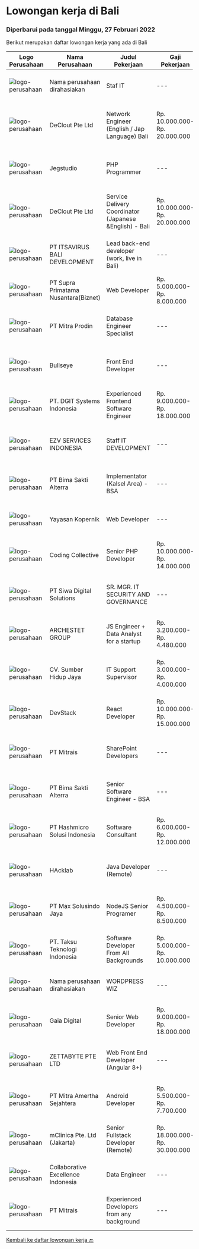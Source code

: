 
  # Lowongan kerja di Bali

  ### Diperbarui pada tanggal Minggu, 27 Februari 2022

  Berikut merupakan daftar lowongan kerja yang ada di Bali

  |Logo Perusahaan | Nama Perusahaan | Judul Pekerjaan | Gaji Pekerjaan | Lokasi | Deskripsi | Tanggal diunggah | Pranala |
  | -------------- | --------------- | --------------- | --------- | --------- | -------------- | ------- | ----------- |
  |![logo-perusahaan](https://us.123rf.com/450wm/pavelstasevich/pavelstasevich1811/pavelstasevich181101027/112815900-stock-vector-no-image-available-icon-flat-vector.jpg?ver=6)|Nama perusahaan dirahasiakan|Staf IT|---|Bali|Tanggung jawab :• Melakukan instalasi hardware atau software sesuai dengan ketentuan dan membuat laporannya.• Melakukan pemeliharaan berkala atas...|Sabtu, 26 Februari 2022|https://www.jobstreet.co.id/id/job/staf-it-3803941?token=0~a0f83b48-36dd-4da8-a14f-0019301c416e&sectionRank=1&jobId=jobstreet-id-job-3803941|
|![logo-perusahaan](https://image-service-cdn.seek.com.au/630a7033d994844346a754ca43355af5cf219c92/ee4dce1061f3f616224767ad58cb2fc751b8d2dc)|DeClout Pte Ltd|Network Engineer (English / Jap Language) Bali|Rp. 10.000.000-Rp. 20.000.000|Bali|Remotely control Internet providers and IT venders around world-wide Manage Internet circuit installation, installing IT equipment such as SD-WAN...|Sabtu, 26 Februari 2022|https://www.jobstreet.co.id/id/job/network-engineer-english-jap-language-bali-9271826/origin/sg?token=0~a0f83b48-36dd-4da8-a14f-0019301c416e&sectionRank=2&jobId=jobstreet-sg-job-9271826|
|![logo-perusahaan](https://image-service-cdn.seek.com.au/cb42a7acf51def89e5abb9614f9d0b3aa454bb5f/ee4dce1061f3f616224767ad58cb2fc751b8d2dc)|Jegstudio|PHP Programmer|---|Denpasar|We are looking for several Talented PHP Programmer more spesifically WordPress Programmer to be based in Bali For this exiting role you will need to...|Sabtu, 26 Februari 2022|https://www.jobstreet.co.id/id/job/php-programmer-3787339?token=0~a0f83b48-36dd-4da8-a14f-0019301c416e&sectionRank=3&jobId=jobstreet-id-job-3787339|
|![logo-perusahaan](https://image-service-cdn.seek.com.au/630a7033d994844346a754ca43355af5cf219c92/ee4dce1061f3f616224767ad58cb2fc751b8d2dc)|DeClout Pte Ltd|Service Delivery Coordinator (Japanese &English) - Bali|Rp. 10.000.000-Rp. 20.000.000|Bali|Coordinate the delivery date with partner ISP in each country to install the Internet, install SD-WAN equipment and testing after the installation...|Jumat, 25 Februari 2022|https://www.jobstreet.co.id/id/job/service-delivery-coordinator-japanese-english-bali-9290441/origin/sg?token=0~a0f83b48-36dd-4da8-a14f-0019301c416e&sectionRank=4&jobId=jobstreet-sg-job-9290441|
|![logo-perusahaan](https://image-service-cdn.seek.com.au/83f6c0a379be672bd3733ebae34ee48ae48afc54/ee4dce1061f3f616224767ad58cb2fc751b8d2dc)|PT ITSAVIRUS BALI DEVELOPMENT|Lead back-end developer (work, live in Bali)|---|Badung|Are you ready to take a next step in your career and also move to Bali? Are you eager to work on large, innovative projects for clients all over the...|Sabtu, 26 Februari 2022|https://www.jobstreet.co.id/id/job/lead-back-end-developer-work-live-in-bali-3788506?token=0~a0f83b48-36dd-4da8-a14f-0019301c416e&sectionRank=5&jobId=jobstreet-id-job-3788506|
|![logo-perusahaan](https://image-service-cdn.seek.com.au/1033d36f751f076cfdd637ed0acbcbf8508866ec/ee4dce1061f3f616224767ad58cb2fc751b8d2dc)|PT Supra Primatama Nusantara(Biznet)|Web Developer|Rp. 5.000.000-Rp. 8.000.000|Denpasar|Requirements : Maximum 27 years old Minimum S1 in Information System/Computer Science, minimum GPA 3.00 Minimum 1 year experience as a Web Developer...|Jumat, 25 Februari 2022|https://www.jobstreet.co.id/id/job/web-developer-3792193?token=0~a0f83b48-36dd-4da8-a14f-0019301c416e&sectionRank=6&jobId=jobstreet-id-job-3792193|
|![logo-perusahaan](https://image-service-cdn.seek.com.au/f1be22f46360bcc58de63530e14403f3e8642152/ee4dce1061f3f616224767ad58cb2fc751b8d2dc)|PT Mitra Prodin|Database Engineer Specialist|---|Gianyar|ESSENTIAL DUTIES &amp; RESPONSIBILITIES:1.    Create and maintain optimal data pipeline architecture2.    Identify and design internal process...|Jumat, 25 Februari 2022|https://www.jobstreet.co.id/id/job/database-engineer-specialist-3792145?token=0~a0f83b48-36dd-4da8-a14f-0019301c416e&sectionRank=7&jobId=jobstreet-id-job-3792145|
|![logo-perusahaan](https://image-service-cdn.seek.com.au/40f5bfcde98bcadd2689bba7d2652fe5e3a9e250/ee4dce1061f3f616224767ad58cb2fc751b8d2dc)|Bullseye|Front End Developer|---|Denpasar|The successful candidate will be a vital team member in a scrum team delivering best-of-breed digital experiences, modern front-end web technologies...|Sabtu, 26 Februari 2022|https://www.jobstreet.co.id/id/job/front-end-developer-3787733?token=0~a0f83b48-36dd-4da8-a14f-0019301c416e&sectionRank=8&jobId=jobstreet-id-job-3787733|
|![logo-perusahaan](https://image-service-cdn.seek.com.au/86a88c2f6d7d45552583132278caf70ef23e7608/ee4dce1061f3f616224767ad58cb2fc751b8d2dc)|PT. DGIT Systems Indonesia|Experienced Frontend Software Engineer|Rp. 9.000.000-Rp. 18.000.000|Badung|We are looking for talented developers to join an experienced team of front-end engineers working on our flagship product Telflow, a multi-award...|Jumat, 25 Februari 2022|https://www.jobstreet.co.id/id/job/experienced-frontend-software-engineer-3803691?token=0~a0f83b48-36dd-4da8-a14f-0019301c416e&sectionRank=9&jobId=jobstreet-id-job-3803691|
|![logo-perusahaan](https://image-service-cdn.seek.com.au/ae381ed11e37061288cad81a0ed1fef5c714ec26/ee4dce1061f3f616224767ad58cb2fc751b8d2dc)|EZV SERVICES INDONESIA|Staff IT DEVELOPMENT|---|Badung|Responsibilities: Translate business needs to the technical specification Collaborate with teams to integrate the system Design, build and deploy IT...|Sabtu, 26 Februari 2022|https://www.jobstreet.co.id/id/job/staff-it-development-3803971?token=0~a0f83b48-36dd-4da8-a14f-0019301c416e&sectionRank=10&jobId=jobstreet-id-job-3803971|
|![logo-perusahaan](https://image-service-cdn.seek.com.au/3b449304b19b7a5909fe2d6166b69cb2e3dfc9ad/ee4dce1061f3f616224767ad58cb2fc751b8d2dc)|PT Bima Sakti Alterra|Implementator (Kalsel Area) - BSA|---|Denpasar|Deskripsi Pekerjaan Melakukan pemasangan / instalasi aplikasi. Melakukan pelatihan cara penggunaan aplikasi. Melakukan surve mengenai spesifikasi...|Kamis, 24 Februari 2022|https://www.jobstreet.co.id/id/job/implementator-kalsel-area-bsa-3801939?token=0~a0f83b48-36dd-4da8-a14f-0019301c416e&sectionRank=11&jobId=jobstreet-id-job-3801939|
|![logo-perusahaan](https://image-service-cdn.seek.com.au/9617ddf1ece433ae3b27dc5c284e009a9f0a8c98/ee4dce1061f3f616224767ad58cb2fc751b8d2dc)|Yayasan Kopernik|Web Developer|---|Gianyar|Kopernik is an exciting, cutting-edge organization that finds what works by experimenting with potential solutions that address social and...|Kamis, 24 Februari 2022|https://www.jobstreet.co.id/id/job/web-developer-3802366?token=0~a0f83b48-36dd-4da8-a14f-0019301c416e&sectionRank=12&jobId=jobstreet-id-job-3802366|
|![logo-perusahaan](https://image-service-cdn.seek.com.au/4fddfd60b14a8dda81ad69840105bea3030f5eb5/ee4dce1061f3f616224767ad58cb2fc751b8d2dc)|Coding Collective|Senior PHP Developer|Rp. 10.000.000-Rp. 14.000.000|Bali|The ideal candidate is a highly resourceful and innovative developer with extensive experience in the layout, design, and coding of websites...|Jumat, 25 Februari 2022|https://www.jobstreet.co.id/id/job/senior-php-developer-3802848?token=0~a0f83b48-36dd-4da8-a14f-0019301c416e&sectionRank=13&jobId=jobstreet-id-job-3802848|
|![logo-perusahaan](https://image-service-cdn.seek.com.au/04db367a48c4414c093236c88fa42061bd66957a/ee4dce1061f3f616224767ad58cb2fc751b8d2dc)|PT Siwa Digital Solutions|SR. MGR. IT SECURITY AND GOVERNANCE|---|Bali|This position is responsible for developing, implementing and monitoring a strategic, comprehensive enterprise cybersecurity and IT risk management...|Kamis, 24 Februari 2022|https://www.jobstreet.co.id/id/job/sr-mgr-it-security-and-governance-3802347?token=0~a0f83b48-36dd-4da8-a14f-0019301c416e&sectionRank=14&jobId=jobstreet-id-job-3802347|
|![logo-perusahaan](https://image-service-cdn.seek.com.au/e5a82d9649f07fe3785601197d4f265b571d534b/ee4dce1061f3f616224767ad58cb2fc751b8d2dc)|ARCHESTET GROUP|JS Engineer + Data Analyst for a startup|Rp. 3.200.000-Rp. 4.480.000|Bali|Full-time Remote Full-Stack JS Engineer + Data Analyst for a startupWe are an ambitious startup in the #FutureOfWork space, looking fora core team...|Sabtu, 26 Februari 2022|https://www.jobstreet.co.id/id/job/js-engineer-data-analyst-for-a-startup-3787763?token=0~a0f83b48-36dd-4da8-a14f-0019301c416e&sectionRank=15&jobId=jobstreet-id-job-3787763|
|![logo-perusahaan](https://image-service-cdn.seek.com.au/5c0057294d53cd7f7d9436ea000d91ccd835fbde/ee4dce1061f3f616224767ad58cb2fc751b8d2dc)|CV. Sumber Hidup Jaya|IT Support Supervisor|Rp. 3.000.000-Rp. 4.000.000|Denpasar|Monitoring systems operations and make recommendations as needed. Developing technological procedural and operations manuals. Installing and...|Selasa, 22 Februari 2022|https://www.jobstreet.co.id/id/job/it-support-supervisor-3799024?token=0~a0f83b48-36dd-4da8-a14f-0019301c416e&sectionRank=16&jobId=jobstreet-id-job-3799024|
|![logo-perusahaan](https://image-service-cdn.seek.com.au/074f2081cc42a722643e36313941760f758e7c3b/ee4dce1061f3f616224767ad58cb2fc751b8d2dc)|DevStack|React Developer|Rp. 10.000.000-Rp. 15.000.000|Bali|This position is perfect for you if you: Enjoy working in a collaborative and team-oriented environments, as well as working solo and independently...|Jumat, 25 Februari 2022|https://www.jobstreet.co.id/id/job/react-developer-3792730?token=0~a0f83b48-36dd-4da8-a14f-0019301c416e&sectionRank=17&jobId=jobstreet-id-job-3792730|
|![logo-perusahaan](https://image-service-cdn.seek.com.au/969b0c47f133a1e0155056a5d964c63953dd6304/ee4dce1061f3f616224767ad58cb2fc751b8d2dc)|PT Mitrais|SharePoint Developers|---|Denpasar|Build your Career with Mitrais ! We're looking for experienced SharePoint Developers to be part of our team   What will you be doing? Develop REST...|Sabtu, 26 Februari 2022|https://www.jobstreet.co.id/id/job/sharepoint-developers-3787323?token=0~a0f83b48-36dd-4da8-a14f-0019301c416e&sectionRank=18&jobId=jobstreet-id-job-3787323|
|![logo-perusahaan](https://image-service-cdn.seek.com.au/3b449304b19b7a5909fe2d6166b69cb2e3dfc9ad/ee4dce1061f3f616224767ad58cb2fc751b8d2dc)|PT Bima Sakti Alterra|Senior Software Engineer - BSA|---|Bali|Area Responsibility:● Develop software solutions by studying information needs; conferring with users; studying systems flow, data usage and work...|Jumat, 25 Februari 2022|https://www.jobstreet.co.id/id/job/senior-software-engineer-bsa-3803158?token=0~a0f83b48-36dd-4da8-a14f-0019301c416e&sectionRank=19&jobId=jobstreet-id-job-3803158|
|![logo-perusahaan](https://image-service-cdn.seek.com.au/f6d60ad46f70dbd67cd5ea70ad66341689963cbd/ee4dce1061f3f616224767ad58cb2fc751b8d2dc)|PT Hashmicro Solusi Indonesia|Software Consultant|Rp. 6.000.000-Rp. 12.000.000|Jakarta Barat|Please access this link and fill the Job Application Form:https://jobportal.hashmicro.com/jobs/detail/erp-consultant-22Responsibilities: Manage and...|Jumat, 25 Februari 2022|https://www.jobstreet.co.id/id/job/software-consultant-3792410?token=0~a0f83b48-36dd-4da8-a14f-0019301c416e&sectionRank=20&jobId=jobstreet-id-job-3792410|
|![logo-perusahaan](https://image-service-cdn.seek.com.au/3bec079191df606cb874c830a3b6065cdd9a0c7f/ee4dce1061f3f616224767ad58cb2fc751b8d2dc)|HAcklab|Java Developer (Remote)|---|Jakarta Raya|Total Experience Required 2 - 5 Years. Hands-on experience with Java, ReactJS, Vue.js. Experience of working agile process management methodology....|Sabtu, 26 Februari 2022|https://www.jobstreet.co.id/id/job/java-developer-remote-3788109?token=0~a0f83b48-36dd-4da8-a14f-0019301c416e&sectionRank=21&jobId=jobstreet-id-job-3788109|
|![logo-perusahaan](https://image-service-cdn.seek.com.au/d528f747d71b6f25f37f0562919e21c80001cd02/ee4dce1061f3f616224767ad58cb2fc751b8d2dc)|PT Max Solusindo Jaya|NodeJS Senior Programer|Rp. 4.500.000-Rp. 8.500.000|Bali|We are looking for a Node.js Developer to build and maintain functional web pages and applications To be successful in this role, you should have...|Jumat, 25 Februari 2022|https://www.jobstreet.co.id/id/job/nodejs-senior-programer-3787020?token=0~a0f83b48-36dd-4da8-a14f-0019301c416e&sectionRank=22&jobId=jobstreet-id-job-3787020|
|![logo-perusahaan](https://image-service-cdn.seek.com.au/cdad7eadbef6a47d2c5b4d08a7c1b9886e8f7f8f/ee4dce1061f3f616224767ad58cb2fc751b8d2dc)|PT. Taksu Teknologi Indonesia|Software Developer From All Backgrounds|Rp. 5.000.000-Rp. 10.000.000|Denpasar|Let’s Build Your Future with Us!We are looking for a Software Developer From All Backgrounds to be part of an existing team. The team maintains...|Rabu, 23 Februari 2022|https://www.jobstreet.co.id/id/job/software-developer-from-all-backgrounds-3782797?token=0~a0f83b48-36dd-4da8-a14f-0019301c416e&sectionRank=23&jobId=jobstreet-id-job-3782797|
|![logo-perusahaan](https://us.123rf.com/450wm/pavelstasevich/pavelstasevich1811/pavelstasevich181101027/112815900-stock-vector-no-image-available-icon-flat-vector.jpg?ver=6)|Nama perusahaan dirahasiakan|WORDPRESS WIZ|---|Bali|Looking for a Wordpress wiz based in Bali to manage the technical side of our retail website and:- upload new products- upload inventory- upload...|Kamis, 24 Februari 2022|https://www.jobstreet.co.id/id/job/wordpress-wiz-3790898?token=0~a0f83b48-36dd-4da8-a14f-0019301c416e&sectionRank=24&jobId=jobstreet-id-job-3790898|
|![logo-perusahaan](https://image-service-cdn.seek.com.au/4b13bb68a9992340d3fd42fe1e7e6a297cafa365/ee4dce1061f3f616224767ad58cb2fc751b8d2dc)|Gaia Digital|Senior Web Developer|Rp. 9.000.000-Rp. 18.000.000|Gianyar|What we need- Bachelor's degree in Web development or related field, or relevant experience- Experienced in developing responsive design websites-...|Kamis, 24 Februari 2022|https://www.jobstreet.co.id/id/job/senior-web-developer-3801408?token=0~a0f83b48-36dd-4da8-a14f-0019301c416e&sectionRank=25&jobId=jobstreet-id-job-3801408|
|![logo-perusahaan](https://image-service-cdn.seek.com.au/a9ad8fdd00d66418bb5e9ec41ddbc2318ccec822/ee4dce1061f3f616224767ad58cb2fc751b8d2dc)|ZETTABYTE PTE LTD|Web Front End Developer (Angular 8+)|---|Badung|You can visit us at https://www.zettabyte.life/ for more information.Job DescriptionWe are looking for a Front-End Web Developer who is motivated to...|Kamis, 24 Februari 2022|https://www.jobstreet.co.id/id/job/web-front-end-developer-angular-8-3784369?token=0~a0f83b48-36dd-4da8-a14f-0019301c416e&sectionRank=26&jobId=jobstreet-id-job-3784369|
|![logo-perusahaan](https://image-service-cdn.seek.com.au/36f0e259d21447326c545ed4ae03d7208f820c51/ee4dce1061f3f616224767ad58cb2fc751b8d2dc)|PT Mitra Amertha Sejahtera|Android Developer|Rp. 5.500.000-Rp. 7.700.000|Jakarta Raya|Anda memiliki keahlian dan pengalaman sebagai Android Developer dan ingin membangun karir di Perusahaan Lighting &amp; Electrical Products Terbesar...|Jumat, 25 Februari 2022|https://www.jobstreet.co.id/id/job/android-developer-3803496?token=0~a0f83b48-36dd-4da8-a14f-0019301c416e&sectionRank=27&jobId=jobstreet-id-job-3803496|
|![logo-perusahaan](https://image-service-cdn.seek.com.au/7665bb5bd589f085f653b36d2f3cbccaf93e5953/ee4dce1061f3f616224767ad58cb2fc751b8d2dc)|mClinica Pte. Ltd (Jakarta)|Senior Fullstack Developer (Remote)|Rp. 18.000.000-Rp. 30.000.000|Bali|mClinica is hiring for a Senior Fullstack Developer to serve our clients in Southeast Asia and support our growth regionally and globally. We are...|Rabu, 23 Februari 2022|https://www.jobstreet.co.id/id/job/senior-fullstack-developer-remote-3783337?token=0~a0f83b48-36dd-4da8-a14f-0019301c416e&sectionRank=28&jobId=jobstreet-id-job-3783337|
|![logo-perusahaan](https://image-service-cdn.seek.com.au/7145b1ba6bc0dbd678e2bf86d776dd2b1b9b81f6/ee4dce1061f3f616224767ad58cb2fc751b8d2dc)|Collaborative Excellence Indonesia|Data Engineer|---|Bali|Job Description Develops or modifies data models, ETL processes, and BI tool solutions Ensures appropriate documentation for all development and...|Selasa, 22 Februari 2022|https://www.jobstreet.co.id/id/job/data-engineer-3799785?token=0~a0f83b48-36dd-4da8-a14f-0019301c416e&sectionRank=29&jobId=jobstreet-id-job-3799785|
|![logo-perusahaan](https://image-service-cdn.seek.com.au/969b0c47f133a1e0155056a5d964c63953dd6304/ee4dce1061f3f616224767ad58cb2fc751b8d2dc)|PT Mitrais|Experienced Developers from any background|---|Bali|Build your Career with Mitrais ! We're looking for experienced Software Engineers from any background to be part of our team. What will you be doing? ...|Rabu, 23 Februari 2022|https://www.jobstreet.co.id/id/job/experienced-developers-from-any-background-3789215?token=0~a0f83b48-36dd-4da8-a14f-0019301c416e&sectionRank=30&jobId=jobstreet-id-job-3789215|


  [Kembali ke daftar lowongan kerja 🔙](../README.md#daftar-lowongan-kerja)
  